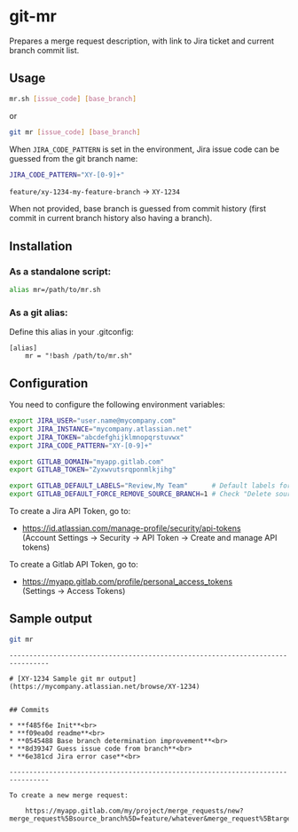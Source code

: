 # git-mr

Prepares a merge request description, with link to Jira ticket and current branch commit list.

## Usage

```bash
mr.sh [issue_code] [base_branch]
```

or

```bash
git mr [issue_code] [base_branch]
```


When `JIRA_CODE_PATTERN` is set in the environment, Jira issue code can be guessed from the git branch name:
```bash
JIRA_CODE_PATTERN="XY-[0-9]+"
```
`feature/xy-1234-my-feature-branch` -> `XY-1234`

When not provided, base branch is guessed from commit history (first commit in current branch history also having a branch).

## Installation

### As a standalone script:

```bash
alias mr=/path/to/mr.sh
```

### As a git alias:

Define this alias in your .gitconfig:
```
[alias]
	mr = "!bash /path/to/mr.sh"
```

## Configuration

You need to configure the following environment variables:
```bash
export JIRA_USER="user.name@mycompany.com"
export JIRA_INSTANCE="mycompany.atlassian.net"
export JIRA_TOKEN="abcdefghijklmnopqrstuvwx"
export JIRA_CODE_PATTERN="XY-[0-9]+"

export GITLAB_DOMAIN="myapp.gitlab.com"
export GITLAB_TOKEN="Zyxwvutsrqponmlkjihg"

export GITLAB_DEFAULT_LABELS="Review,My Team"      # Default labels for new merge requests
export GITLAB_DEFAULT_FORCE_REMOVE_SOURCE_BRANCH=1 # Check "Delete source branch" by default
```

To create a Jira API Token, go to:
* https://id.atlassian.com/manage-profile/security/api-tokens<br>
  (Account Settings -> Security -> API Token -> Create and manage API tokens)
  
To create a Gitlab API Token, go to:
* https://myapp.gitlab.com/profile/personal_access_tokens<br>
  (Settings -> Access Tokens)

## Sample output

```bash
git mr
```
```
--------------------------------------------------------------------------------

# [XY-1234 Sample git mr output](https://mycompany.atlassian.net/browse/XY-1234)


## Commits

* **f485f6e Init**<br>
* **f09ea0d readme**<br>
* **0545488 Base branch determination improvement**<br>
* **8d39347 Guess issue code from branch**<br>
* **6e381cd Jira error case**<br>

--------------------------------------------------------------------------------

To create a new merge request:

    https://myapp.gitlab.com/my/project/merge_requests/new?merge_request%5Bsource_branch%5D=feature/whatever&merge_request%5Btarget_branch%5D=develop

```
